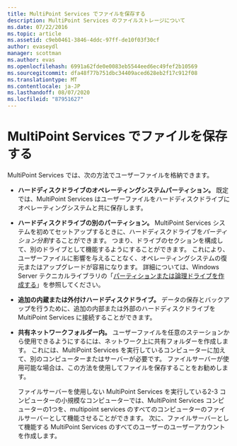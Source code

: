 ```yaml
---
title: MultiPoint Services でファイルを保存する
description: MultiPoint Services のファイルストレージについて
ms.date: 07/22/2016
ms.topic: article
ms.assetid: c9eb0461-3846-4ddc-97ff-de10f03f30cf
author: evaseydl
manager: scottman
ms.author: evas
ms.openlocfilehash: 6991a62fde0e0083eb5544eed6ec49fef2b10569
ms.sourcegitcommit: dfa48f77b751dbc34409aced628eb2f17c912f08
ms.translationtype: MT
ms.contentlocale: ja-JP
ms.lasthandoff: 08/07/2020
ms.locfileid: "87951627"
---
```

# <a name="storing-files-with-multipoint-services"></a>MultiPoint Services でファイルを保存する
MultiPoint Services では、次の方法でユーザーファイルを格納できます。

-   **ハードディスクドライブのオペレーティングシステムパーティション。** 既定では、MultiPoint Services はユーザーファイルをハードディスクドライブにオペレーティングシステムと共に保存します。

-   **ハードディスクドライブの別のパーティション。** MultiPoint Services システムを初めてセットアップするときに、ハードディスクドライブを*パーティション分割*することができます。 つまり、ドライブのセクションを構成して、別のドライブとして機能するようにすることができます。 これにより、ユーザーファイルに影響を与えることなく、オペレーティングシステムの復元またはアップグレードが容易になります。 詳細については、Windows Server テクニカルライブラリの「[パーティションまたは論理ドライブを作成する](https://go.microsoft.com/fwlink/?LinkId=182618)」を参照してください。

-   **追加の内蔵または外付けハードディスクドライブ。** データの保存とバックアップを行うために、追加の内部または外部のハードディスクドライブを MultiPoint Services に接続することができます。

-   **共有ネットワークフォルダー内。** ユーザーファイルを任意のステーションから使用できるようにするには、ネットワーク上に共有フォルダーを作成します。 これには、MultiPoint Services を実行しているコンピューターに加えて、別のコンピューターまたはサーバーが必要です。 ファイルサーバーが使用可能な場合は、この方法を使用してファイルを保存することをお勧めします。

    ファイルサーバーを使用しない MultiPoint Services を実行している2-3 コンピューターの小規模なコンピューターでは、MultiPoint Services コンピューターの1つを、multipoint services のすべてのコンピューターのファイルサーバーとして機能させることができます。 次に、ファイルサーバーとして機能する MultiPoint Services のすべてのユーザーのユーザーアカウントを作成します。

